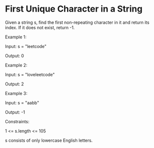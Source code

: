 # First Unique Character in a String

Given a string s, find the first non-repeating character in it and return its index. If it does not exist, return -1.

 

Example 1:

Input: s = "leetcode"

Output: 0

Example 2:

Input: s = "loveleetcode"

Output: 2

Example 3:


Input: s = "aabb"

Output: -1
 

Constraints:

1 <= s.length <= 105

s consists of only lowercase English letters.
